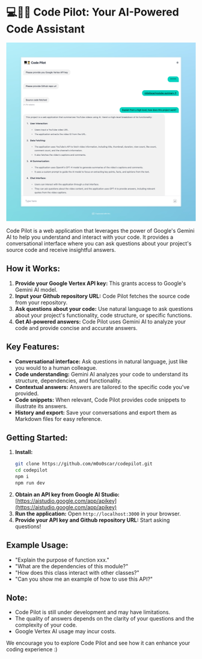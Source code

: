 # 💻👨‍✈️ Code Pilot: Your AI-Powered Code Assistant

![](docs/screenshot.jpeg)

Code Pilot is a web application that leverages the power of Google's Gemini AI to help you understand and interact with your code. It provides a conversational interface where you can ask questions about your project's source code and receive insightful answers.

## How it Works:

1. **Provide your Google Vertex API key:** This grants access to Google's Gemini AI model.
2. **Input your Github repository URL:** Code Pilot fetches the source code from your repository.
3. **Ask questions about your code:** Use natural language to ask questions about your project's functionality, code structure, or specific functions.
4. **Get AI-powered answers:** Code Pilot uses Gemini AI to analyze your code and provide concise and accurate answers.

## Key Features:

- **Conversational interface:** Ask questions in natural language, just like you would to a human colleague.
- **Code understanding:** Gemini AI analyzes your code to understand its structure, dependencies, and functionality.
- **Contextual answers:** Answers are tailored to the specific code you've provided.
- **Code snippets:** When relevant, Code Pilot provides code snippets to illustrate its answers.
- **History and export:** Save your conversations and export them as Markdown files for easy reference.

## Getting Started:

1. **Install:**
   ```bash
   git clone https://github.com/m0o0scar/codepilot.git
   cd codepilot
   npm i
   npm run dev
   ```
2. **Obtain an API key from Google AI Studio:** [https://aistudio.google.com/app/apikey](https://aistudio.google.com/app/apikey)
3. **Run the application:** Open `http://localhost:3000` in your browser.
4. **Provide your API key and Github repository URL:** Start asking questions!

## Example Usage:

- "Explain the purpose of function xxx."
- "What are the dependencies of this module?"
- "How does this class interact with other classes?"
- "Can you show me an example of how to use this API?"

## Note:

- Code Pilot is still under development and may have limitations.
- The quality of answers depends on the clarity of your questions and the complexity of your code.
- Google Vertex AI usage may incur costs.

We encourage you to explore Code Pilot and see how it can enhance your coding experience :)
